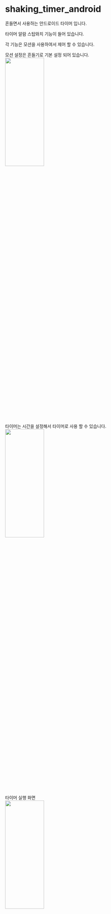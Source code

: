 # shaking_timer_android

흔들면서 사용하는 안드로이드 타이머 입니다.

타이머 알람  스탑와치 기능이 들어 있습니다.

각 기능은 모션을 사용하여서 제어 할 수 있습니다.

모션 설정은 흔들기로 기본 설정 되어 있습니다.
<img src="https://user-images.githubusercontent.com/59274370/139624502-feada842-cf24-4c67-be8d-456abfee26b7.jpg"  width="50%" height="30%">

타이머는 시간을 설정해서 타이머로 사용 할 수 있습니다.\
<img src="https://user-images.githubusercontent.com/59274370/139624500-84647a94-b8c2-4892-a801-f439f183ee7a.jpg"  width="50%" height="30%">

타이머 실행 화면\
<img src="https://user-images.githubusercontent.com/59274370/139624494-694b2a00-ce02-4c9c-9aaa-79d26102a907.jpg"  width="50%" height="30%">







